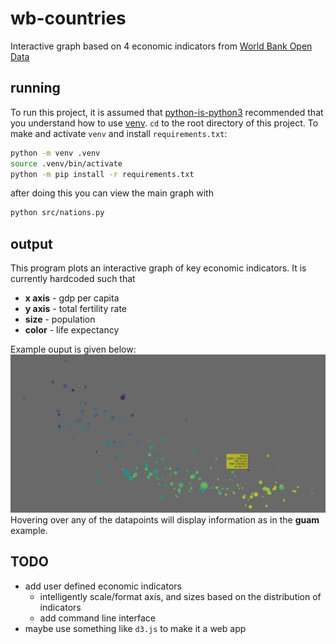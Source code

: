# wb-countries
Interactive graph based on 4 economic indicators from [World Bank Open Data](https://data.worldbank.org/)

## running
To run this project, it is assumed that [python-is-python3](https://askubuntu.com/questions/1296790/python-is-python3-package-in-ubuntu-20-04-what-is-it-and-what-does-it-actually) recommended that you understand how to use [venv](https://docs.python.org/3/library/venv.html). 
`cd` to the root directory of this project. To make and activate `venv` and install `requirements.txt`:

```bash 
python -m venv .venv
source .venv/bin/activate
python -m pip install -r requirements.txt
```

after doing this you can view the main graph with

```bash
python src/nations.py
```

## output
This program plots an interactive graph of key economic indicators. It is currently hardcoded such that
- **x axis** - gdp per capita
- **y axis** - total fertility rate
- **size** - population
- **color** - life expectancy

Example ouput is given below:
![image](res/example.png)
Hovering over any of the datapoints will display information as in the **guam** example.

## TODO
- add user defined economic indicators
	- intelligently scale/format axis, and sizes based on the distribution of indicators
	- add command line interface
- maybe use something like `d3.js` to make it a web app